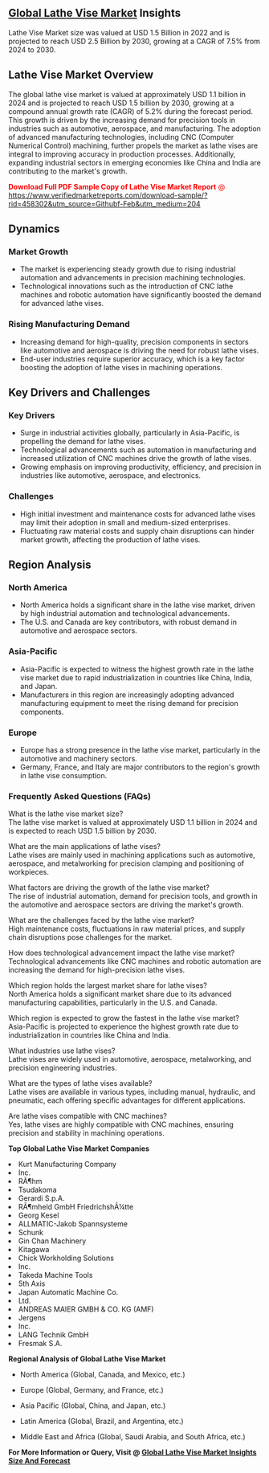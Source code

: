 <h2><a href="https://www.verifiedmarketreports.com/download-sample/?rid=458302&amp;utm_source=Githubf&amp;utm_medium=204" target="_blank">Global Lathe Vise Market</a> Insights</h2><p>Lathe Vise Market size was valued at USD 1.5 Billion in 2022 and is projected to reach USD 2.5 Billion by 2030, growing at a CAGR of 7.5% from 2024 to 2030.</p><p> <h2>Lathe Vise Market Overview</h2> <p>The global lathe vise market is valued at approximately USD 1.1 billion in 2024 and is projected to reach USD 1.5 billion by 2030, growing at a compound annual growth rate (CAGR) of 5.2% during the forecast period. This growth is driven by the increasing demand for precision tools in industries such as automotive, aerospace, and manufacturing. The adoption of advanced manufacturing technologies, including CNC (Computer Numerical Control) machining, further propels the market as lathe vises are integral to improving accuracy in production processes. Additionally, expanding industrial sectors in emerging economies like China and India are contributing to the market's growth.</p> <p><p><span class=""><span style="color: #ff0000;"><strong>Download Full PDF Sample Copy of Lathe Vise Market Report</strong> @ </span><a href="https://www.verifiedmarketreports.com/download-sample/?rid=458302&amp;utm_source=Githubf-Feb&amp;utm_medium=204" target="_blank">https://www.verifiedmarketreports.com/download-sample/?rid=458302&amp;utm_source=Githubf-Feb&amp;utm_medium=204</a></span></p></p> <h2>Dynamics</h2> <h3>Market Growth</h3> <ul> <li>The market is experiencing steady growth due to rising industrial automation and advancements in precision machining technologies.</li> <li>Technological innovations such as the introduction of CNC lathe machines and robotic automation have significantly boosted the demand for advanced lathe vises.</li> </ul> <h3>Rising Manufacturing Demand</h3> <ul> <li>Increasing demand for high-quality, precision components in sectors like automotive and aerospace is driving the need for robust lathe vises.</li> <li>End-user industries require superior accuracy, which is a key factor boosting the adoption of lathe vises in machining operations.</li> </ul> <h2>Key Drivers and Challenges</h2> <h3>Key Drivers</h3> <ul> <li>Surge in industrial activities globally, particularly in Asia-Pacific, is propelling the demand for lathe vises.</li> <li>Technological advancements such as automation in manufacturing and increased utilization of CNC machines drive the growth of lathe vises.</li> <li>Growing emphasis on improving productivity, efficiency, and precision in industries like automotive, aerospace, and electronics.</li> </ul> <h3>Challenges</h3> <ul> <li>High initial investment and maintenance costs for advanced lathe vises may limit their adoption in small and medium-sized enterprises.</li> <li>Fluctuating raw material costs and supply chain disruptions can hinder market growth, affecting the production of lathe vises.</li> </ul> <h2>Region Analysis</h2> <h3>North America</h3> <ul> <li>North America holds a significant share in the lathe vise market, driven by high industrial automation and technological advancements.</li> <li>The U.S. and Canada are key contributors, with robust demand in automotive and aerospace sectors.</li> </ul> <h3>Asia-Pacific</h3> <ul> <li>Asia-Pacific is expected to witness the highest growth rate in the lathe vise market due to rapid industrialization in countries like China, India, and Japan.</li> <li>Manufacturers in this region are increasingly adopting advanced manufacturing equipment to meet the rising demand for precision components.</li> </ul> <h3>Europe</h3> <ul> <li>Europe has a strong presence in the lathe vise market, particularly in the automotive and machinery sectors.</li> <li>Germany, France, and Italy are major contributors to the region's growth in lathe vise consumption.</li> </ul> <h3>Frequently Asked Questions (FAQs)</h3> <p>What is the lathe vise market size? <br> The lathe vise market is valued at approximately USD 1.1 billion in 2024 and is expected to reach USD 1.5 billion by 2030.</p> <p>What are the main applications of lathe vises? <br> Lathe vises are mainly used in machining applications such as automotive, aerospace, and metalworking for precision clamping and positioning of workpieces.</p> <p>What factors are driving the growth of the lathe vise market? <br> The rise of industrial automation, demand for precision tools, and growth in the automotive and aerospace sectors are driving the market's growth.</p> <p>What are the challenges faced by the lathe vise market? <br> High maintenance costs, fluctuations in raw material prices, and supply chain disruptions pose challenges for the market.</p> <p>How does technological advancement impact the lathe vise market? <br> Technological advancements like CNC machines and robotic automation are increasing the demand for high-precision lathe vises.</p> <p>Which region holds the largest market share for lathe vises? <br> North America holds a significant market share due to its advanced manufacturing capabilities, particularly in the U.S. and Canada.</p> <p>Which region is expected to grow the fastest in the lathe vise market? <br> Asia-Pacific is projected to experience the highest growth rate due to industrialization in countries like China and India.</p> <p>What industries use lathe vises? <br> Lathe vises are widely used in automotive, aerospace, metalworking, and precision engineering industries.</p> <p>What are the types of lathe vises available? <br> Lathe vises are available in various types, including manual, hydraulic, and pneumatic, each offering specific advantages for different applications.</p> <p>Are lathe vises compatible with CNC machines? <br> Yes, lathe vises are highly compatible with CNC machines, ensuring precision and stability in machining operations.</p> </p><p><strong>Top Global Lathe Vise Market Companies</strong></p><div data-test-id=""><p><li>Kurt Manufacturing Company</li><li> Inc.</li><li> RÃ¶hm</li><li> Tsudakoma</li><li> Gerardi S.p.A.</li><li> RÃ¶mheld GmbH FriedrichshÃ¼tte</li><li> Georg Kesel</li><li> ALLMATIC-Jakob Spannsysteme</li><li> Schunk</li><li> Gin Chan Machinery</li><li> Kitagawa</li><li> Chick Workholding Solutions</li><li> Inc.</li><li> Takeda Machine Tools</li><li> 5th Axis</li><li> Japan Automatic Machine Co.</li><li> Ltd.</li><li> ANDREAS MAIER GMBH & CO. KG (AMF)</li><li> Jergens</li><li> Inc.</li><li> LANG Technik GmbH</li><li> Fresmak S.A.</li></p><div><strong>Regional Analysis of&nbsp;Global Lathe Vise Market</strong></div><ul><li dir="ltr"><p dir="ltr">North America&nbsp;(Global, Canada, and Mexico, etc.)</p></li><li dir="ltr"><p dir="ltr">Europe (Global, Germany, and France, etc.)</p></li><li dir="ltr"><p dir="ltr">Asia Pacific&nbsp;(Global, China, and Japan, etc.)</p></li><li dir="ltr"><p dir="ltr">Latin America&nbsp;(Global, Brazil, and Argentina, etc.)</p></li><li dir="ltr">Middle East and Africa&nbsp;(Global, Saudi Arabia, and South Africa, etc.)</li></ul><p><strong>For More Information or Query, Visit @&nbsp;</strong><strong><a href="https://www.verifiedmarketreports.com/product/lathe-vise-market/?utm_source=Githubf&amp;utm_medium=204" target="_blank">Global Lathe Vise Market Insights Size And Forecast</a></strong></p></div>
